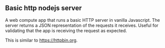 ## Basic http nodejs server

A web compute app that runs a basic HTTP server in vanilla Javascript. The server returns a JSON representation of the requests it receives. Useful for validating that the app is receiving the request as expected. 

This is similar to https://httpbin.org. 